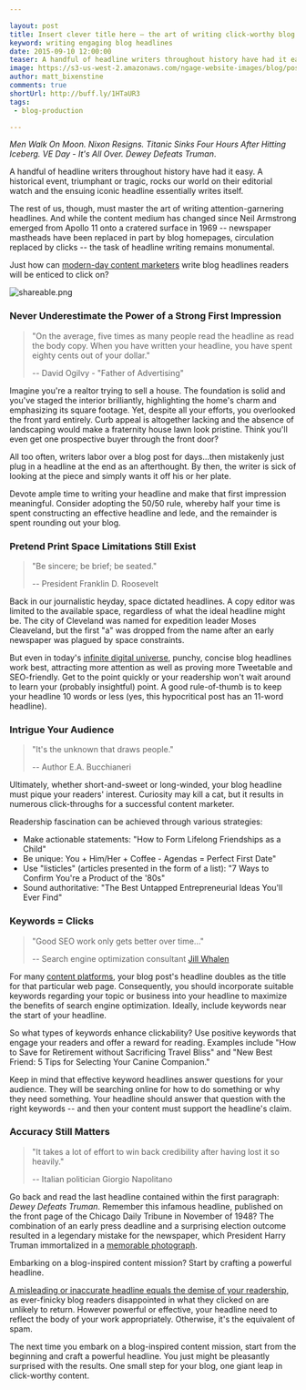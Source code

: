 ```yaml
---

layout: post
title: Insert clever title here – the art of writing click-worthy blog headlines
keyword: writing engaging blog headlines
date: 2015-09-10 12:00:00
teaser: A handful of headline writers throughout history have had it easy. A historical event, triumphant or tragic, rocks our world on their editorial watch and the ensuing...
image: https://s3-us-west-2.amazonaws.com/ngage-website-images/blog/post-images/click-worthy-headlines.jpg
author: matt_bixenstine
comments: true
shortUrl: http://buff.ly/1HTaUR3
tags:
 - blog-production

---
```



*Men Walk On Moon. Nixon Resigns. Titanic Sinks Four Hours After Hitting Iceberg. VE Day - It's All Over. Dewey Defeats Truman*.

A handful of headline writers throughout history have had it easy. A historical event, triumphant or tragic, rocks our world on their editorial watch and the ensuing iconic headline essentially writes itself.

The rest of us, though, must master the art of writing attention-garnering headlines. And while the content medium has changed since Neil Armstrong emerged from Apollo 11 onto a cratered surface in 1969 -- newspaper mastheads have been replaced in part by blog homepages, circulation replaced by clicks -- the task of headline writing remains monumental.

Just how can [modern-day content marketers](/2015/04/01/how-to-build-and-manage-distributed-writing-team/) write blog headlines readers will be enticed to click on?

![shareable.png](https://ucarecdn.com/f7f90ad3-9136-44f1-8269-e2ffebba726b/)


### Never Underestimate the Power of a Strong First Impression

> "On the average, five times as many people read the headline as read the body copy. When you have written your headline, you have spent eighty cents out of your dollar."
>
> -- David Ogilvy - "Father of Advertising"

Imagine you're a realtor trying to sell a house. The foundation is solid and you've staged the interior brilliantly, highlighting the home's charm and emphasizing its square footage. Yet, despite all your efforts, you overlooked the front yard entirely. Curb appeal is altogether lacking and the absence of landscaping would make a fraternity house lawn look pristine. Think you'll even get one prospective buyer through the front door?

All too often, writers labor over a blog post for days...then mistakenly just plug in a headline at the end as an afterthought. By then, the writer is sick of looking at the piece and simply wants it off his or her plate.

<a class="tweet-quote">Devote ample time to writing your headline and make that first impression meaningful.</a> Consider adopting the 50/50 rule, whereby half your time is spent constructing an effective headline and lede, and the remainder is spent rounding out your blog.

### Pretend Print Space Limitations Still Exist

> "Be sincere; be brief; be seated."
>
> -- President Franklin D. Roosevelt

Back in our journalistic heyday, space dictated headlines. A copy editor was limited to the available space, regardless of what the ideal headline might be. The city of Cleveland was named for expedition leader Moses Cleaveland, but the first "a" was dropped from the name after an early newspaper was plagued by space constraints.

But even in today's [infinite digital universe](/2015/03/17/why-you-should-embrace-agile-content/), punchy, concise blog headlines work best, attracting more attention as well as proving more Tweetable and SEO-friendly. Get to the point quickly or your readership won't wait around to learn your (probably insightful) point. A good rule-of-thumb is to keep your headline 10 words or less (yes, this hypocritical post has an 11-word headline).

### Intrigue Your Audience

> "It's the unknown that draws people."
>
> -- Author E.A. Bucchianeri

Ultimately, whether short-and-sweet or long-winded, your blog headline must pique your readers' interest. Curiosity may kill a cat, but it results in numerous click-throughs for a successful content marketer.

Readership fascination can be achieved through various strategies:
* Make actionable statements: "How to Form Lifelong Friendships as a Child"
* Be unique: You + Him/Her + Coffee - Agendas = Perfect First Date"
* Use "listicles" (articles presented in the form of a list): "7 Ways to Confirm You're a Product of the '80s"
* Sound authoritative: "The Best Untapped Entrepreneurial Ideas You'll Ever Find"

### Keywords = Clicks

> "Good SEO work only gets better over time..."
>
> -- Search engine optimization consultant [Jill Whalen](https://twitter.com/jillwhalen)

For many [content platforms](https://beegit.com), your blog post's headline doubles as the title for that particular web page. Consequently, you should incorporate suitable keywords regarding your topic or business into your headline to maximize the benefits of search engine optimization. Ideally, include keywords near the start of your headline.

So what types of keywords enhance clickability? Use positive keywords that engage your readers and offer a reward for reading. Examples include "How to Save for Retirement without Sacrificing Travel Bliss" and "New Best Friend: 5 Tips for Selecting Your Canine Companion."

Keep in mind that effective keyword headlines answer questions for your audience. They will be searching online for how to do something or why they need something. Your headline should answer that question with the right keywords -- and then your content must support the headline's claim.


### Accuracy Still Matters

> "It takes a lot of effort to win back credibility after having lost it so heavily."
>
> -- Italian politician Giorgio Napolitano

Go back and read the last headline contained within the first paragraph: *Dewey Defeats Truman*. Remember this infamous headline, published on the front page of the Chicago Daily Tribune in November of 1948? The combination of an early press deadline and a surprising election outcome resulted in a legendary mistake for the newspaper, which President Harry Truman immortalized in a [memorable photograph](http://deweydefeatstruman.com/).

<span><a class="tweet-quote">Embarking on a blog-inspired content mission? Start by crafting a powerful headline.</a></span>

[A misleading or inaccurate headline equals the demise of your readership](/2015/09/04/why-proofreading-is-important-for-blog-posts/), as ever-finicky blog readers disappointed in what they clicked on are unlikely to return. However powerful or effective, your headline need to reflect the body of your work appropriately. Otherwise, it's the equivalent of spam.

The next time you embark on a blog-inspired content mission, start from the beginning and craft a powerful headline.  You just might be pleasantly surprised with the results. One small step for your blog, one giant leap in click-worthy content.
